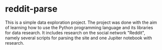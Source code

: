 # reddit-parse
This is a simple data exploration project. The project was done with the aim of learning how to 
use the Python programming language and its libraries for data research. It includes research 
on the social network "Reddit", namely several scripts for parsing the site and one Jupiter notebook with research.
